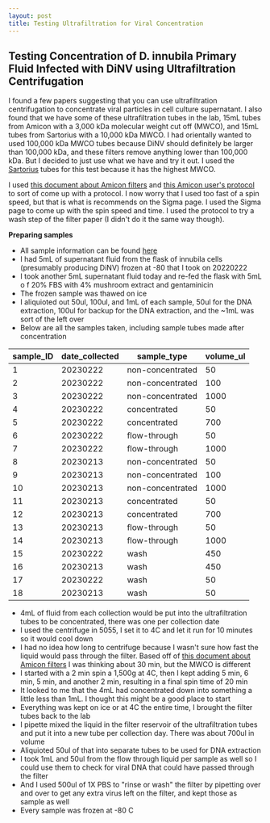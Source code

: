 ```yaml
---
layout: post
title: Testing Ultrafiltration for Viral Concentration
---
```


## Testing Concentration of D. innubila Primary Fluid Infected with DiNV using Ultrafiltration Centrifugation 

I found a few papers suggesting that you can use ultrafiltration centrifugation to concentrate viral particles in cell culture supernatant. I also found that we have some of these ultrafiltration tubes in the lab, 15mL tubes from Amicon with a 3,000 kDa molecular weight cut off (MWCO), and 15mL tubes from Sartorius with a 10,000 kDa MWCO. I had orientally wanted to used 100,000 kDa MWCO tubes because DiNV should definitely be larger than 100,000 kDa, and these filters remove anything lower than 100,000 kDa. But I decided to just use what we have and try it out. I used the [Sartorius](https://www.sartorius.com/en/products/lab-filtration-purification/ultrafiltration-devices/centrifugal) tubes for this test because it has the highest MWCO. 

I used [this document about Amicon filters](https://www.sigmaaldrich.com/US/en/technical-documents/technical-article/analytical-chemistry/filtration/viral-concentration-amicon-ultrafiltration) and [this Amicon user's protocol](https://www.protocols.io/view/Concentrating-Viruses-with-an-Amicon-or-Nanosep-Ce-bp2l64prvqe5/v1) to sort of come up with a protocol. I now worry that I used too fast of a spin speed, but that is what is recommends on the Sigma page. I used the Sigma page to come up with the spin speed and time. I used the protocol to try a wash step of the filter paper (I didn't do it the same way though). 

**Preparing samples**
- All sample information can be found [here](https://docs.google.com/spreadsheets/d/1ip4pR0j1dJQ-rxysV2T5G4nWEk8_yAzMWNIVjh7Sfhs/edit#gid=0)
- I had 5mL of supernatant fluid from the flask of innubila cells (presumably producing DiNV) frozen at -80 that I took on 20220222
- I took another 5mL supernatant fluid today and re-fed the flask with 5mL o f 20% FBS with 4% mushroom extract and gentaminicin 
- The frozen sample was thawed on ice 
- I aliquioted out 50ul, 100ul, and 1mL of each sample, 50ul for the DNA extraction, 100ul for backup for the DNA extraction, and the ~1mL was sort of the left over
- Below are all the samples taken, including sample tubes made after concentration

| sample_ID | date_collected | sample_type      | volume_ul |
|-----------|----------------|------------------|-----------|
| 1         | 20230222       | non-concentrated | 50        |
| 2         | 20230222       | non-concentrated | 100       |
| 3         | 20230222       | non-concentrated | 1000      |
| 4         | 20230222       | concentrated     | 50        |
| 5         | 20230222       | concentrated     | 700       |
| 6         | 20230222       | flow-through     | 50        |
| 7         | 20230222       | flow-through     | 1000      |
| 8         | 20230213       | non-concentrated | 50        |
| 9         | 20230213       | non-concentrated | 100       |
| 10        | 20230213       | non-concentrated | 1000      |
| 11        | 20230213       | concentrated     | 50        |
| 12        | 20230213       | concentrated     | 700       |
| 13        | 20230213       | flow-through     | 50        |
| 14        | 20230213       | flow-through     | 1000      |
| 15        | 20230222       | wash             | 450       |
| 16        | 20230213       | wash             | 450       |
| 17        | 20230222       | wash             | 50        |
| 18        | 20230213       | wash             | 50        |

- 4mL of fluid from each collection would be put into the ultrafiltration tubes to be concentrated, there was one per collection date 
- I used the centrifuge in 5055, I set it to 4C and let it run for 10 minutes so it would cool down 
- I had no idea how long to centrifuge because I wasn't sure how fast the liquid would pass through the filter. Based off of [this document about Amicon filters](https://www.sigmaaldrich.com/US/en/technical-documents/technical-article/analytical-chemistry/filtration/viral-concentration-amicon-ultrafiltration) I was thinking about 30 min, but the MWCO is different 
- I started with a 2 min spin a 1,500g at 4C, then I kept adding 5 min, 6 min, 5 min, and another 2 min, resulting in a final spin time of 20 min 
- It looked to me that the 4mL had concentrated down into something a little less than 1mL. I thought this might be a good place to start 
- Everything was kept on ice or at 4C the entire time, I brought the filter tubes back to the lab 
- I pipette mixed the liquid in the filter reservoir of the ultrafiltration tubes and put it into a new tube per collection day. There was about 700ul in volume 
- Aliquioted 50ul of that into separate tubes to be used for DNA extraction 
- I took 1mL and 50ul from the flow through liquid per sample as well so I could use them to check for viral DNA that could have passed through the filter 
- And I used 500ul of 1X PBS to "rinse or wash" the filter by pipetting over and over to get any extra virus left on the filter, and kept those as sample as well 
- Every sample was frozen at -80 C 
